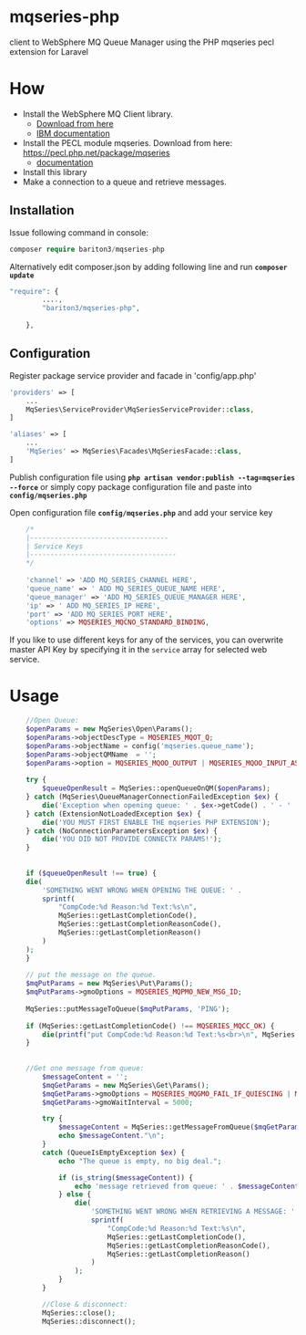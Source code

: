 # mqseries-php
client to WebSphere MQ Queue Manager using the PHP mqseries pecl extension for Laravel
# How

- Install the WebSphere MQ Client library. 
  - [Download from here](http://www-01.ibm.com/software/integration/wmq/clients/ "Download from here") 
  - [IBM documentation](http://www-01.ibm.com/support/knowledgecenter/SSFKSJ_7.1.0/com.ibm.mq.doc/zi00110_.htm "IBM Documentation")
- Install the PECL module mqseries. Download from here: https://pecl.php.net/package/mqseries
  - [documentation](http://www.php.net/mqseries) 
- Install this library
- Make a connection to a queue and retrieve messages.

Installation
------------

Issue following command in console:

```php
composer require bariton3/mqseries-php
```

Alternatively  edit composer.json by adding following line and run **`composer update`**
```php
"require": { 
		....,
		"bariton3/mqseries-php",
	
	},
```

Configuration
------------

Register package service provider and facade in 'config/app.php'

```php
'providers' => [
    ...
    MqSeries\ServiceProvider\MqSeriesServiceProvider::class,
]

'aliases' => [
    ...
    'MqSeries' => MqSeries\Facades\MqSeriesFacade::class,
]
```


Publish configuration file using **`php artisan vendor:publish --tag=mqseries --force`** or simply copy package configuration file and paste into **`config/mqseries.php`**

Open configuration file **`config/mqseries.php`** and add your service key
```php
    /*
    |----------------------------------
    | Service Keys
    |------------------------------------
    */
    
    'channel' => 'ADD MQ_SERIES_CHANNEL HERE',
    'queue_name' => ' ADD MQ_SERIES_QUEUE_NAME HERE',
    'queue_manager' => 'ADD MQ_SERIES_QUEUE_MANAGER HERE',
    'ip' => ' ADD MQ_SERIES_IP HERE',
    'port' => 'ADD MQ_SERIES_PORT HERE',
    'options' => MQSERIES_MQCNO_STANDARD_BINDING,
```

If you like to use different keys for any of the services, you can overwrite master API Key by specifying it in the `service` array for selected web service. 

# Usage

```php	
	//Open Queue:
	$openParams = new MqSeries\Open\Params();
	$openParams->objectDescType = MQSERIES_MQOT_Q;
	$openParams->objectName = config('mqseries.queue_name');
	$openParams->objectQMName  = '';
	$openParams->option = MQSERIES_MQOO_OUTPUT | MQSERIES_MQOO_INPUT_AS_Q_DEF | MQSERIES_MQOO_FAIL_IF_QUIESCING;
	
	try {
		$queueOpenResult = MqSeries::openQueueOnQM($openParams);
	} catch (MqSeries\QueueManagerConnectionFailedException $ex) {
		die('Exception when opening queue: ' . $ex->getCode() . ' - ' . $ex->getMessage());
	} catch (ExtensionNotLoadedException $ex) {
		die('YOU MUST FIRST ENABLE THE mqseries PHP EXTENSION');
	} catch (NoConnectionParametersException $ex) {
		die('YOU DID NOT PROVIDE CONNECTX PARAMS!');
	}
	
	
	if ($queueOpenResult !== true) {
	die(
	    'SOMETHING WENT WRONG WHEN OPENING THE QUEUE: ' .
	    sprintf(
	        "CompCode:%d Reason:%d Text:%s\n",
	        MqSeries::getLastCompletionCode(),
	        MqSeries::getLastCompletionReasonCode(),
	        MqSeries::getLastCompletionReason()
	    )
	);
	}
	
	// put the message on the queue.
	$mqPutParams = new MqSeries\Put\Params();
	$mqPutParams->gmoOptions = MQSERIES_MQPMO_NEW_MSG_ID;
	
	MqSeries::putMessageToQueue($mqPutParams, 'PING');
	
	if (MqSeries::getLastCompletionCode() !== MQSERIES_MQCC_OK) {
		die(printf("put CompCode:%d Reason:%d Text:%s<br>\n", MqSeries::getLastCompletionCode(), MqSeries::etLastCompletionReasonCode(), MqSeries::getLastCompletionReason()));
	}
	
	
	//Get one message from queue:
        $messageContent = '';
        $mqGetParams = new MqSeries\Get\Params();
        $mqGetParams->gmoOptions = MQSERIES_MQGMO_FAIL_IF_QUIESCING | MQSERIES_MQGMO_WAIT | MQSERIES_MQGMO_CONVERT;
        $mqGetParams->gmoWaitInterval = 5000;

        try {
            $messageContent = MqSeries::getMessageFromQueue($mqGetParams);
            echo $messageContent."\n";
        }
        catch (QueueIsEmptyException $ex) {
            echo "The queue is empty, no big deal.";

            if (is_string($messageContent)) {
                echo 'message retrieved from queue: ' . $messageContent;
            } else {
                die(
                    'SOMETHING WENT WRONG WHEN RETRIEVING A MESSAGE: ' .
                    sprintf(
                        "CompCode:%d Reason:%d Text:%s\n",
                        MqSeries::getLastCompletionCode(),
                        MqSeries::getLastCompletionReasonCode(),
                        MqSeries::getLastCompletionReason()
                    )
                );
            }
        }

        //Close & disconnect:
        MqSeries::close();
        MqSeries::disconnect();
```
